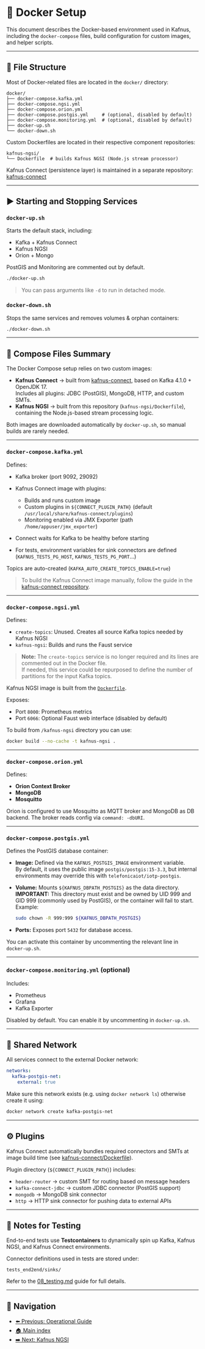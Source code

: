 # 🐳 Docker Setup

This document describes the Docker-based environment used in Kafnus, including the `docker-compose` files, build configuration for custom images, and helper scripts.

---

## 📁 File Structure

Most of Docker-related files are located in the `docker/` directory:

```plaintext
docker/
├── docker-compose.kafka.yml
├── docker-compose.ngsi.yml
├── docker-compose.orion.yml
├── docker-compose.postgis.yml     # (optional, disabled by default)
├── docker-compose.monitoring.yml  # (optional, disabled by default)
├── docker-up.sh
└── docker-down.sh
```

Custom Dockerfiles are located in their respective component repositories:

```plaintext
kafnus-ngsi/
└── Dockerfile  # builds Kafnus NGSI (Node.js stream processor)
```

Kafnus Connect (persistence layer) is maintained in a separate repository: [kafnus-connect](https://github.com/telefonicaid/kafnus-connect)

---

## ▶️ Starting and Stopping Services

### `docker-up.sh`

Starts the default stack, including:

- Kafka + Kafnus Connect
- Kafnus NGSI
- Orion + Mongo

PostGIS and Monitoring are commented out by default.

```bash
./docker-up.sh
```

> You can pass arguments like `-d` to run in detached mode.

### `docker-down.sh`

Stops the same services and removes volumes & orphan containers:

```bash
./docker-down.sh
```

---

## 🧱 Compose Files Summary

The Docker Compose setup relies on two custom images:

- **Kafnus Connect** → built from [kafnus-connect](https://github.com/telefonicaid/kafnus-connect), based on Kafka 4.1.0 + OpenJDK 17.  
  Includes all plugins: JDBC (PostGIS), MongoDB, HTTP, and custom SMTs.  
- **Kafnus NGSI** → built from this repository (`kafnus-ngsi/Dockerfile`), containing the Node.js-based stream processing logic.

Both images are downloaded automatically by `docker-up.sh`, so manual builds are rarely needed.

---

### `docker-compose.kafka.yml`

Defines:

- Kafka broker (port 9092, 29092)
- Kafnus Connect image with plugins:

  - Builds and runs custom image
  - Custom plugins in `${CONNECT_PLUGIN_PATH}` (default `/usr/local/share/kafnus-connect/plugins`)
  - Monitoring enabled via JMX Exporter (path `/home/appuser/jmx_exporter`)
- Connect waits for Kafka to be healthy before starting
- For tests, environment variables for sink connectors are defined (`KAFNUS_TESTS_PG_HOST`, `KAFNUS_TESTS_PG_PORT`...)

Topics are auto-created (`KAFKA_AUTO_CREATE_TOPICS_ENABLE=true`)

> To build the Kafnus Connect image manually, follow the guide in the [kafnus-connect repository](https://github.com/telefonicaid/kafnus-connect).

---

### `docker-compose.ngsi.yml`

Defines:

- `create-topics`: Unused. Creates all source Kafka topics needed by Kafnus NGSI
- `kafnus-ngsi`: Builds and runs the Faust service

> **Note:** The `create-topics` service is no longer required and its lines are commented out in the Docker file.  
> If needed, this service could be repurposed to define the number of partitions for the input Kafka topics.

Kafnus NGSI image is built from the [`Dockerfile`](../kafnus-ngsi/Dockerfile).

Exposes:
- Port `8000`: Prometheus metrics
- Port `6066`: Optional Faust web interface (disabled by default)

To build from `/kafnus-ngsi` directory you can use:

```bash
docker build --no-cache -t kafnus-ngsi .
```

---

### `docker-compose.orion.yml`

Defines:

- **Orion Context Broker**
- **MongoDB**
- **Mosquitto**

Orion is configured to use Mosquitto as MQTT broker and MongoDB as DB backend. The broker reads config via `command: -dbURI`.

---

### `docker-compose.postgis.yml`

Defines the PostGIS database container:

- **Image:** Defined via the `KAFNUS_POSTGIS_IMAGE` environment variable.  
  By default, it uses the public image `postgis/postgis:15-3.3`, but internal environments may override this with `telefonicaiot/iotp-postgis`.

- **Volume:** Mounts `${KAFNUS_DBPATH_POSTGIS}` as the data directory.  
  **IMPORTANT:** This directory must exist and be owned by UID 999 and GID 999 (commonly used by PostGIS), or the container will fail to start.  
  Example:
  ```bash
  sudo chown -R 999:999 ${KAFNUS_DBPATH_POSTGIS}
  ```

- **Ports:** Exposes port `5432` for database access.

You can activate this container by uncommenting the relevant line in `docker-up.sh`.

---

### `docker-compose.monitoring.yml` (optional)

Includes:

- Prometheus
- Grafana
- Kafka Exporter

Disabled by default. You can enable it by uncommenting in `docker-up.sh`.

---

## 🔗 Shared Network

All services connect to the external Docker network:

```yaml
networks:
  kafka-postgis-net:
    external: true
```

Make sure this network exists (e.g. using `docker network ls`) otherwise create it using:

```bash
docker network create kafka-postgis-net
```

---

## ⚙️ Plugins

Kafnus Connect automatically bundles required connectors and SMTs at image build time (see [kafnus-connect/Dockerfile](https://github.com/telefonicaid/kafnus-connect)).

Plugin directory (`${CONNECT_PLUGIN_PATH}`) includes:

- `header-router` → custom SMT for routing based on message headers  
- `kafka-connect-jdbc` → custom JDBC connector (PostGIS support)  
- `mongodb` → MongoDB sink connector  
- `http` → HTTP sink connector for pushing data to external APIs  

---

## 🧪 Notes for Testing

End-to-end tests use **Testcontainers** to dynamically spin up Kafka, Kafnus NGSI, and Kafnus Connect environments.

Connector definitions used in tests are stored under:

```plaintext
tests_end2end/sinks/
```

Refer to the [08_testing.md](./08_testing.md) guide for full details.

---

## 🧭 Navigation

- [⬅️ Previous: Operational Guide](/doc/03_operational_guide.md)
- [🏠 Main index](../README.md#documentation)
- [➡️ Next: Kafnus NGSI](/doc/05_kafnus_ngsi.md)